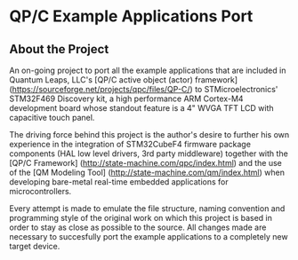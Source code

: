 # QP/C Example Applications Port
## About the Project
An on-going project to port all the example applications that are included in Quantum Leaps, LLC's
[QP/C active object (actor) framework] (https://sourceforge.net/projects/qpc/files/QP-C/) to STMicroelectronics'
STM32F469 Discovery kit, a high performance ARM Cortex-M4 development board whose standout feature is a
4" WVGA TFT LCD with capacitive touch panel.

The driving force behind this project is the author's desire to further his own experience in the
integration of STM32CubeF4 firmware package components (HAL low level drivers, 3rd party middleware)
together with the [QP/C Framework] (http://state-machine.com/qpc/index.html) and the use of the [QM Modeling Tool] (http://state-machine.com/qm/index.html)
when developing bare-metal real-time embedded applications for microcontrollers.

Every attempt is made to emulate the file structure, naming convention and programming style of the
original work on which this project is based in order to stay as close as possible to the source. All
changes made are necessary to succesfully port the example applications to a completely new target device.
